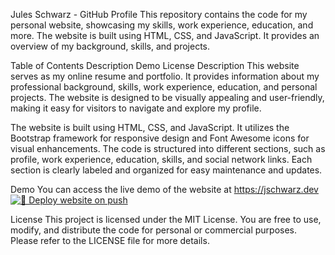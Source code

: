 Jules Schwarz - GitHub Profile
This repository contains the code for my personal website, showcasing my skills, work experience, education, and more. The website is built using HTML, CSS, and JavaScript. It provides an overview of my background, skills, and projects.

Table of Contents
Description
Demo
License
Description
This website serves as my online resume and portfolio. It provides information about my professional background, skills, work experience, education, and personal projects. The website is designed to be visually appealing and user-friendly, making it easy for visitors to navigate and explore my profile.

The website is built using HTML, CSS, and JavaScript. It utilizes the Bootstrap framework for responsive design and Font Awesome icons for visual enhancements. The code is structured into different sections, such as profile, work experience, education, skills, and social network links. Each section is clearly labeled and organized for easy maintenance and updates.

Demo
You can access the live demo of the website at https://jschwarz.dev
[![🚀 Deploy website on push](https://github.com/julzdoug/Jules-Schwarz-CV-2023/actions/workflows/main.yml/badge.svg)](https://github.com/julzdoug/Jules-Schwarz-CV-2023/actions/workflows/main.yml)

License
This project is licensed under the MIT License. You are free to use, modify, and distribute the code for personal or commercial purposes. Please refer to the LICENSE file for more details.




